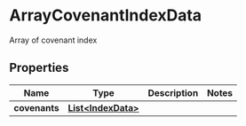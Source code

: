 

# ArrayCovenantIndexData

Array of covenant index

## Properties

Name | Type | Description | Notes
------------ | ------------- | ------------- | -------------
**covenants** | [**List&lt;IndexData&gt;**](IndexData.md) |  | 



